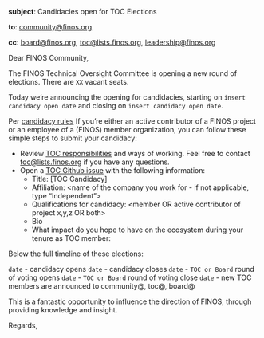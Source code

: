 **subject**: Candidacies open for <XX> TOC Elections

**to**: community@finos.org

**cc**: board@finos.org, toc@lists.finos.org, leadership@finos.org

Dear FINOS Community,

The FINOS Technical Oversight Committee is opening a new round of elections. There are `XX` vacant seats.

Today we’re announcing the opening for candidacies, starting on `insert candidacy open date` and closing on `insert candidacy open date`. 

Per [candidacy rules](https://github.com/finos/technical-oversight-committee/blob/main/elections.md#toc-elections) If you’re either an active contributor of a FINOS project or an employee of a (FINOS) member organization, you can follow these simple steps to submit your candidacy:

- Review [TOC responsibilities](https://github.com/finos/technical-oversight-committee/blob/main/operations.md#roles--responsibilities) and ways of working. Feel free to contact toc@lists.finos.org if you have any questions.
- Open a [TOC Github issue](https://github.com/finos/technical-oversight-committee/issues/new?labels=toc-candidacy&title=%5BTOC%20Candidacy%5D%20CANDIDATE%20NAME) with the following information:
    - Title: [TOC Candidacy] <full name of the candidate>
    - Affiliation: <name of the company you work for - if not applicable, type “Independent”>
    - Qualifications for candidacy: <member OR active contributor of project x,y,z OR both>    
    - Bio
    - What impact do you hope to have on the ecosystem during your tenure as TOC member: <describe impact> 
  
Below the full timeline of these elections:

`date` - candidacy opens
`date` - candidacy closes 
`date` - `TOC or Board` round of voting opens
`date` - `TOC or Board` round of voting close
`date` - new TOC members are announced to community@, toc@, board@

This is a fantastic opportunity to influence the direction of FINOS, through providing knowledge and insight.

Regards, <TOC Member>
